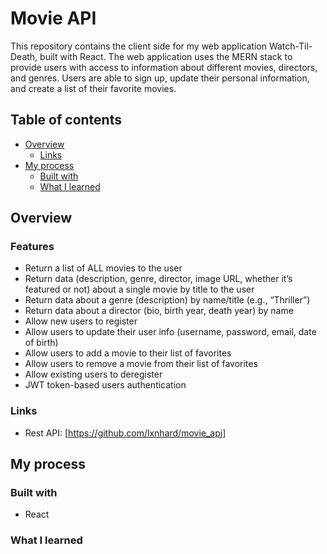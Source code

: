 # Movie API
This repository contains the client side for my web application Watch-Til-Death, built with React. The web
application uses the MERN stack to provide users with access to information about different
movies, directors, and genres. Users are able to sign up, update their
personal information, and create a list of their favorite movies.

## Table of contents

- [Overview](#overview)
  - [Links](#links)
- [My process](#my-process)
  - [Built with](#built-with)
  - [What I learned](#what-i-learned)

## Overview

### Features

- Return a list of ALL movies to the user
- Return data (description, genre, director, image URL, whether it’s featured or not) about a
single movie by title to the user
- Return data about a genre (description) by name/title (e.g., “Thriller”)
- Return data about a director (bio, birth year, death year) by name
- Allow new users to register
- Allow users to update their user info (username, password, email, date of birth)
- Allow users to add a movie to their list of favorites
- Allow users to remove a movie from their list of favorites
- Allow existing users to deregister
- JWT token-based users authentication

### Links

- Rest API: [https://github.com/lxnhard/movie_api]

## My process

### Built with

- React

### What I learned
